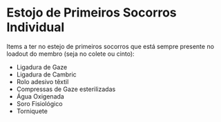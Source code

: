 # Estojo de Primeiros Socorros Individual
  
Items a ter no estejo de primeiros socorros que está sempre presente no loadout do membro (seja no colete ou cinto):

  * Ligadura de Gaze
  * Ligadura de Cambric
  * Rolo adesivo têxtil
  * Compressas de Gaze esterilizadas
  * Água Oxigenada
  * Soro Fisiológico
  * Torniquete